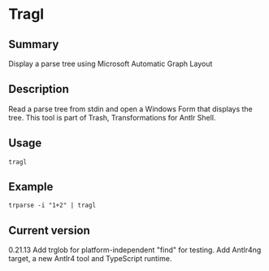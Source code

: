 # Tragl

## Summary

Display a parse tree using Microsoft Automatic Graph Layout

## Description

Read a parse tree from stdin and open a Windows Form that displays the tree.
This tool is part of Trash, Transformations for Antlr Shell.

## Usage

    tragl

## Example

    trparse -i "1+2" | tragl

## Current version

0.21.13 Add trglob for platform-independent "find" for testing. Add Antlr4ng target, a new Antlr4 tool and TypeScript runtime.
